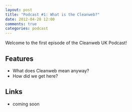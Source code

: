 ```yaml
---
layout: post
title: "Podcast #1: What is the Cleanweb?"
date: 2012-04-28 12:00
comments: true
categories: podcast
---
```


Welcome to the first episode of the Cleanweb UK Podcast!

Features
--------

* What does Cleanweb mean anyway?
* How did we get here?

Links
-----

* coming soon

